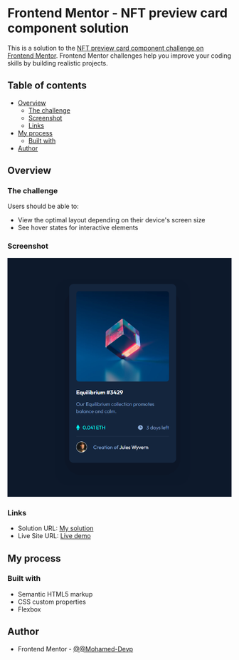 # Frontend Mentor - NFT preview card component solution

This is a solution to the [NFT preview card component challenge on Frontend Mentor](https://www.frontendmentor.io/challenges/nft-preview-card-component-SbdUL_w0U). Frontend Mentor challenges help you improve your coding skills by building realistic projects. 

## Table of contents

- [Overview](#overview)
  - [The challenge](#the-challenge)
  - [Screenshot](#screenshot)
  - [Links](#links)
- [My process](#my-process)
  - [Built with](#built-with)
- [Author](#author)

## Overview

### The challenge

Users should be able to:

- View the optimal layout depending on their device's screen size
- See hover states for interactive elements

### Screenshot

![Demo screenshot](screenshot.png)

### Links

- Solution URL: [My solution](https://www.frontendmentor.io/solutions/responsive-nft-card-component-R6FaVG01D5)
- Live Site URL: [Live demo](https://mohamed-devp.github.io/nft-card-component/)

## My process

### Built with

- Semantic HTML5 markup
- CSS custom properties
- Flexbox

## Author

- Frontend Mentor - [@@Mohamed-Devp](https://www.frontendmentor.io/profile/@Mohamed-Devp)